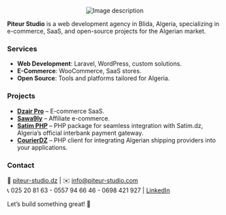 <p align="center">
  <img src="https://github.com/user-attachments/assets/940e9351-bff1-4ae7-9be2-83a69a3aa6db" alt="Image description" />
</p>

**Piteur Studio** is a web development agency in Blida, Algeria, specializing in e-commerce, SaaS, and open-source projects for the Algerian market.  

### **Services**  
- **Web Development**: Laravel, WordPress, custom solutions.  
- **E-Commerce**: WooCommerce, SaaS stores.  
- **Open Source**: Tools and platforms tailored for Algeria.  

### **Projects**  
- **[Dzair Pro](https://dzair.pro)** – E-commerce SaaS.  
- **[Sawa9ly](https://sawa9ly.app)** – Affiliate e-commerce.  
- **[Satim PHP](https://github.com/PiteurStudio/satim-php)** – PHP package for seamless integration with Satim.dz, Algeria’s official interbank payment gateway.  
- **[CourierDZ](https://github.com/PiteurStudio/CourierDZ)** – PHP client for integrating Algerian shipping providers into your applications.  

### **Contact**  
📍 [piteur-studio.dz](https://piteur-studio.dz) | ✉️ [info@piteur-studio.com](mailto:info@piteur-studio.dz)  
📞 025 20 81 63 - 0557 94 66 46 - 0698 421 927 | [LinkedIn](https://www.linkedin.com/company/piteur-studio)  

Let’s build something great! 🚀
